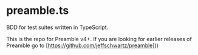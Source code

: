 # preamble.ts
BDD for test suites written in TypeScript.

This is the repo for Preamble v4+. If you are looking for earlier releases of Preamble go to [https://github.com/jeffschwartz/preamble]()
